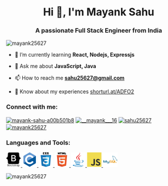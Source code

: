 <h1 align="center">Hi 👋, I'm Mayank Sahu</h1>
<h3 align="center">A passionate Full Stack Engineer from India</h3>

<!-- <img align="right" alt="coding" width="400" src="https://media1.giphy.com/media/RbDKaczqWovIugyJmW/giphy.gif?cid=790b7611063b241474378a612d7ddb57827ede76981e0d3b&rid=giphy.gif&ct=g" > -->

<p align="left"> <img src="https://komarev.com/ghpvc/?username=mayank25627&label=Profile%20views&color=0e75b6&style=flat" alt="mayank25627" /> </p>

- 🌱 I’m currently learning **React, Nodejs, Expressjs**

- 💬 Ask me about **JavaScript, Java**

- 📫 How to reach me **sahu25627@gmail.com**

- 📄 Know about my experiences [shorturl.at/ADFO2](shorturl.at/ADFO2)

<h3 align="left">Connect with me:</h3>
<p align="left">
<a href="https://linkedin.com/in/mayank-sahu-a00b501b8" target="blank"><img align="center" src="https://raw.githubusercontent.com/rahuldkjain/github-profile-readme-generator/master/src/images/icons/Social/linked-in-alt.svg" alt="mayank-sahu-a00b501b8" height="30" width="40" /></a>
<a href="https://instagram.com/__mayank___16" target="blank"><img align="center" src="https://raw.githubusercontent.com/rahuldkjain/github-profile-readme-generator/master/src/images/icons/Social/instagram.svg" alt="__mayank___16" height="30" width="40" /></a>
<a href="https://www.hackerrank.com/sahu25627" target="blank"><img align="center" src="https://raw.githubusercontent.com/rahuldkjain/github-profile-readme-generator/master/src/images/icons/Social/hackerrank.svg" alt="sahu25627" height="30" width="40" /></a>
<a href="https://www.leetcode.com/mayank25627" target="blank"><img align="center" src="https://raw.githubusercontent.com/rahuldkjain/github-profile-readme-generator/master/src/images/icons/Social/leet-code.svg" alt="mayank25627" height="30" width="40" /></a>
</p>

<h3 align="left">Languages and Tools:</h3>
<p align="left"> <a href="https://getbootstrap.com" target="_blank" rel="noreferrer"> <img src="https://raw.githubusercontent.com/devicons/devicon/master/icons/bootstrap/bootstrap-plain-wordmark.svg" alt="bootstrap" width="40" height="40"/> </a> <a href="https://www.cprogramming.com/" target="_blank" rel="noreferrer"> <img src="https://raw.githubusercontent.com/devicons/devicon/master/icons/c/c-original.svg" alt="c" width="40" height="40"/> </a> <a href="https://www.w3schools.com/css/" target="_blank" rel="noreferrer"> <img src="https://raw.githubusercontent.com/devicons/devicon/master/icons/css3/css3-original-wordmark.svg" alt="css3" width="40" height="40"/> </a> <a href="https://www.w3.org/html/" target="_blank" rel="noreferrer"> <img src="https://raw.githubusercontent.com/devicons/devicon/master/icons/html5/html5-original-wordmark.svg" alt="html5" width="40" height="40"/> </a> <a href="https://www.java.com" target="_blank" rel="noreferrer"> <img src="https://raw.githubusercontent.com/devicons/devicon/master/icons/java/java-original.svg" alt="java" width="40" height="40"/> </a> <a href="https://developer.mozilla.org/en-US/docs/Web/JavaScript" target="_blank" rel="noreferrer"> <img src="https://raw.githubusercontent.com/devicons/devicon/master/icons/javascript/javascript-original.svg" alt="javascript" width="40" height="40"/> </a> <a href="https://www.mysql.com/" target="_blank" rel="noreferrer"> <img src="https://raw.githubusercontent.com/devicons/devicon/master/icons/mysql/mysql-original-wordmark.svg" alt="mysql" width="40" height="40"/> </a> </p>

<p><img align="left" src="https://github-readme-stats.vercel.app/api/top-langs?username=mayank25627&show_icons=true&locale=en&layout=compact" alt="mayank25627" /></p>

<!-- <p>&nbsp;<img align="center" src="https://github-readme-stats.vercel.app/api?username=mayank25627&show_icons=true&locale=en" alt="mayank25627" /></p> -->

<!-- <p><img align="center" src="https://github-readme-streak-stats.herokuapp.com/?user=mayank25627&" alt="mayank25627" /></p> -->
